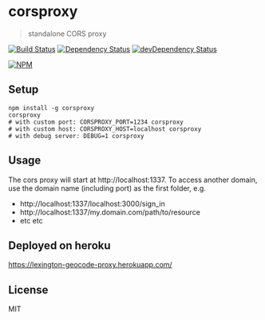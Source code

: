 # corsproxy

> standalone CORS proxy

[![Build Status](https://travis-ci.org/gr2m/CORS-Proxy.svg?branch=master)](https://travis-ci.org/gr2m/CORS-Proxy)
[![Dependency Status](https://david-dm.org/gr2m/CORS-Proxy.svg)](https://david-dm.org/gr2m/CORS-Proxy)
[![devDependency Status](https://david-dm.org/gr2m/CORS-Proxy/dev-status.svg)](https://david-dm.org/gr2m/CORS-Proxy#info=devDependencies)

[![NPM](https://nodei.co/npm/corsproxy.png?downloads=true&downloadRank=true&stars=true)](https://nodei.co/npm/corsproxy/)


## Setup

```
npm install -g corsproxy
corsproxy
# with custom port: CORSPROXY_PORT=1234 corsproxy
# with custom host: CORSPROXY_HOST=localhost corsproxy
# with debug server: DEBUG=1 corsproxy
```

## Usage

The cors proxy will start at http://localhost:1337.
To access another domain, use the domain name (including port) as the first folder, e.g.

- http://localhost:1337/localhost:3000/sign_in
- http://localhost:1337/my.domain.com/path/to/resource
- etc etc

## Deployed on heroku

https://lexington-geocode-proxy.herokuapp.com/

## License

MIT
